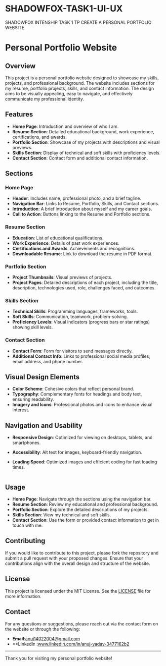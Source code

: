 # SHADOWFOX-TASK1-UI-UX
SHADOWFOX INTENSHIP TASK 1 TP CREATE A PERSONAL PORTFOLIO WEBSITE
# Personal Portfolio Website

## Overview
This project is a personal portfolio website designed to showcase my skills, projects, and professional background. The website includes sections for my resume, portfolio projects, skills, and contact information. The design aims to be visually appealing, easy to navigate, and effectively communicate my professional identity.

## Features
- **Home Page**: Introduction and overview of who I am.
- **Resume Section**: Detailed educational background, work experience, certifications, and awards.
- **Portfolio Section**: Showcase of my projects with descriptions and visual previews.
- **Skills Section**: Display of technical and soft skills with proficiency levels.
- **Contact Section**: Contact form and additional contact information.

## Sections

### Home Page
- **Header**: Includes name, professional photo, and a brief tagline.
- **Navigation Bar**: Links to Resume, Portfolio, Skills, and Contact sections.
- **Introduction**: A brief introduction about myself and my career goals.
- **Call to Action**: Buttons linking to the Resume and Portfolio sections.

### Resume Section
- **Education**: List of educational qualifications.
- **Work Experience**: Details of past work experiences.
- **Certifications and Awards**: Achievements and recognitions.
- **Downloadable Resume**: Link to download the resume in PDF format.

### Portfolio Section
- **Project Thumbnails**: Visual previews of projects.
- **Project Pages**: Detailed descriptions of each project, including the title, description, technologies used, role, challenges faced, and outcomes.

### Skills Section
- **Technical Skills**: Programming languages, frameworks, tools.
- **Soft Skills**: Communication, teamwork, problem-solving.
- **Proficiency Levels**: Visual indicators (progress bars or star ratings) showing skill levels.

### Contact Section
- **Contact Form**: Form for visitors to send messages directly.
- **Additional Contact Info**: Links to professional social media profiles, email address, and phone number.

## Visual Design Elements
- **Color Scheme**: Cohesive colors that reflect personal brand.
- **Typography**: Complementary fonts for headings and body text, ensuring readability.
- **Imagery and Icons**: Professional photos and icons to enhance visual interest.

## Navigation and Usability
- **Responsive Design**: Optimized for viewing on desktops, tablets, and smartphones.
- **Accessibility**: Alt text for images, keyboard-friendly navigation.
- **Loading Speed**: Optimized images and efficient coding for fast loading times.


   ```

## Usage
- **Home Page**: Navigate through the sections using the navigation bar.
- **Resume Section**: Review my educational and professional background.
- **Portfolio Section**: Explore the detailed descriptions of my projects.
- **Skills Section**: View my technical and soft skills.
- **Contact Section**: Use the form or provided contact information to get in touch with me.

## Contributing
If you would like to contribute to this project, please fork the repository and submit a pull request with your proposed changes. Ensure that your contributions align with the overall design and structure of the website.

## License
This project is licensed under the MIT License. See the [LICENSE](LICENSE) file for more information.

## Contact
For any questions or suggestions, please reach out via the contact form on the website or through the following:

- **Email**:anuj14022004@gmail.com
- **LinkedIn :www.linkedin.com/in/anuj-yadav-3477162b2

---

Thank you for visiting my personal portfolio website!

